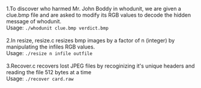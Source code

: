 
1.To discover who harmed Mr. John Boddy in whodunit, we are given a clue.bmp file and are asked to modify its RGB values to decode the hidden message of whodunit.
<br/>Usage: `./whodunit clue.bmp verdict.bmp`<br/>
<br/>2.In resize, resize.c resizes bmp images by a factor of n (integer) by manipulating the infiles RGB values.
<br/>Usage: `./resize n infile outfile`<br/>
<br/>3.Recover.c recovers lost JPEG files by recoginizing it's unique headers and reading the file 512 bytes at a time
<br/>Usage: `./recover card.raw`

